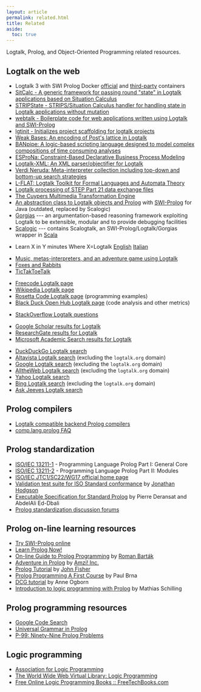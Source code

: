 ```yaml
---
layout: article
permalink: related.html
title: Related
aside:
  toc: true
---
```


Logtalk, Prolog, and Object-Oriented Programming related resources.

Logtalk on the web
------------------

-   Logtalk 3 with SWI Prolog Docker
    [official](https://hub.docker.com/u/logtalk/) and
    [third-party](https://hub.docker.com/r/koryonik/logtalk-swi/)
    containers
-   [SitCalc - A generic framework for passing round "state" in Logtalk applications based on Situation Calculus](https://github.com/PaulBrownMagic/SitCalc)
-   [STRIPState - STRIPS/Situation Calculus handler for handling state in Logtalk applications without mutation](https://github.com/PaulBrownMagic/STRIPState)
-   [webtalk - Boilerplate code for web applications written using
    Logtalk and SWI-Prolog](https://github.com/sandogeorge/webtalk)
-   [lgtinit - Initializes project scaffolding for logtalk
    projects](https://github.com/eazar001/lgtinit)
-   [Weak Bases: An encoding of Post\'s lattice in
    Logtalk](https://github.com/Joelbyte/weak-bases)
-   [BANpipe: A logic-based scripting language designed to model complex
    compositions of time consuming
    analyses](https://github.com/cth/banpipe)
-   [ESProNa: Constraint-Based Declarative Business Process
    Modeling](https://github.com/igler/ESProNa)
-   [Logtalk-XML: An XML parser/objectifier for
    Logtalk](https://bitbucket.org/StefanZimmermann/logtalk-xml/)
-   [Verdi Neruda: Meta-interpreter collection including top-down and
    bottom-up search
    strategies](http://joelbyte.github.com/verdi-neruda/)
-   [L-FLAT: Logtalk Toolkit for Formal Languages and Automata
    Theory](https://github.com/l-flat/lflat)
-   [Logtalk processing of STEP Part 21 data exchange
    files](https://github.com/pmoura/lgtstep)
-   [The Cuypers Multimedia Transformation
    Engine](http://homepages.cwi.nl/~media/cuypers/)
-   [An abstraction class to Logtalk objects and
    Prolog](https://dev.crazydwarves.org/trac/TER) with
    [SWI-Prolog](http://www.swi-prolog.org/) for Java (outdated,
    replaced by Scalogic)
-   [Gorgias](https://dev.crazydwarves.org/trac/Gorgias) --- an
    argumentation-based reasoning framework exploiting Logtalk to be
    extensible, modular and to provide debugging facilities
-   [Scalogic](https://dev.crazydwarves.org/trac/Scalogic/) --- contains
    Scalogtalk, an SWI-Prolog/Logtalk/Gorgias wrapper in
    [Scala](http://www.scala-lang.org/)

<!-- -->

-   Learn X in Y minutes Where X=Logtalk
    [English](https://learnxinyminutes.com/docs/logtalk/)
    [Italian](https://learnxinyminutes.com/docs/it-it/logtalk-it/)

<!-- -->

-   [Music, metas-interpreters, and an adventure game using
    Logtalk](https://prologomenon.wordpress.com/category/logtalk/)
-   [Foxes and Rabbits](https://github.com/Anniepoo/foxesandrabbits)
-   [TicTakToeTalk](https://gitlab.com/PaulBrownMagic/tictaktoetalk)

<!-- -->

-   [Freecode Logtalk page](http://freecode.com/projects/logtalk/)
-   [Wikipedia Logtalk page](http://en.wikipedia.org/wiki/Logtalk)
-   [Rosetta Code Logtalk
    page](http://rosettacode.org/wiki/Category:Logtalk) (programming
    examples)
-   [Black Duck Open Hub Logtalk
    page](https://www.openhub.net/p/logtalk) (code analysis and other
    metrics)

<!-- -->

-   [StackOverflow Logtalk
    questions](http://stackoverflow.com/search?tab=newest&q=Logtalk)

<!-- -->

-   [Google Scholar results for
    Logtalk](http://scholar.google.com/scholar?q=logtalk)
-   [ResearchGate results for
    Logtalk](https://www.researchgate.net/search.Search.html?query=Logtalk)
-   [Microsoft Academic Search results for
    Logtalk](http://academic.research.microsoft.com/Search.aspx?query=logtalk)

<!-- -->

-   [DuckDuckGo Logtalk search](http://duckduckgo.com/?q=logtalk)
-   [Altavista Logtalk
    search](http://www.altavista.com/web/results?itag=ody&pg=aq&aqa=logtalk+prolog&aqp=&aqo=&aqn=&aqmode=b&aqb=logtalk+AND+prolog+AND+NOT+host%3Awww.ci.uc.pt+AND+NOT+host%3Alogtalk.org+AND+NOT+host%3Awww.uc.pt&kgs=0&kls=0&dt=tmperiod&d2=0&dfr%5Bd%5D=1&dfr%5Bm%5D=1&dfr%5By%5D=1980&dto%5Bd%5D=9&dto%5Bm%5D=11&dto%5By%5D=2006&filetype=&rc=dmn&swd=&lh=&nbq=10)
    (excluding the `logtalk.org` domain)
-   [Google Logtalk
    search](http://www.google.com/search?hl=en&lr=&as_qdr=all&q=logtalk+prolog+-site%3Alogtalk.org+-site%3Auc.pt&btnG=Search)
    (excluding the `logtalk.org` domain)
-   [AlltheWeb Logtalk
    search](http://www.alltheweb.com/search?avkw=fogg&advanced=1&cat=web&q=logtalk+prolog&dexcl=logtalk.org)
    (excluding the `logtalk.org` domain)
-   [Yahoo Logtalk
    search](http://search.yahoo.com/search?x=op&va=logtalk+prolog)
-   [Bing Logtalk
    search](http://www.bing.com/search?q=logtalk+prolog+-site%3Alogtalk.org)
    (excluding the `logtalk.org` domain)
-   [Ask Jeeves Logtalk search](http://www.ask.com/web?q=logtalk+prolog)

Prolog compilers
----------------

-   [Logtalk compatible backend Prolog compilers](download.html#requirements)
-   [comp.lang.prolog FAQ](http://www.logic.at/prolog/faq/)

Prolog standardization
----------------------

-   [ISO/IEC
    13211-1](http://www.iso.org/iso/home/store/catalogue_tc/catalogue_detail.htm?csnumber=21413) -
    Programming Language Prolog Part I: General Core
-   [ISO/IEC
    13211-2](http://www.iso.org/iso/home/store/catalogue_tc/catalogue_detail.htm?csnumber=20775) -
    Programming Language Prolog Part II: Modules
-   [ISO/IEC JTC1/SC22/WG17 official home
    page](http://www.sju.edu/~jhodgson/wg17/wg17web.html)
-   [Validation test suite for ISO Standard
    conformance](http://www.sju.edu/%7Ejhodgson/x3j17.html) by [Jonathan
    Hodgson](http://www.sju.edu/%7Ejhodgson)
-   [Executable Specification for Standard
    Prolog](ftp://ftp-lifo.univ-orleans.fr/pub/Users/eddbali/SdProlog/)
    by Pierre Deransat and AbdelAli Ed-Dbali
-   [Prolog standardization discussion
    forums](http://prolog.logtalk.org/)

Prolog on-line learning resources
---------------------------------

-   [Try SWI-Prolog online](http://swish.swi-prolog.org/)
-   [Learn Prolog Now!](http://www.learnprolognow.org/)
-   [On-line Guide to Prolog
    Programming](http://kti.ms.mff.cuni.cz/%7Ebartak/prolog/index.html)
    by [Roman Barták](http://kti.ms.mff.cuni.cz/%7Ebartak)
-   [Adventure in
    Prolog](http://www.amzi.com/AdventureInProlog/advfrtop.htm) by
    [Amzi! Inc.](http://www.amzi.com)
-   [Prolog
    Tutorial](http://www.csupomona.edu/%7Ejrfisher/www/prolog_tutorial/contents.html)
    by [John Fisher](http://www.csupomona.edu/%7Ejrfisher/www/)
-   [Prolog Programming A First
    Course](http://www.scre.ac.uk/personal/pb/prologbook/) by Paul Brna
-   [DCG tutorial](http://www.pathwayslms.com/swipltuts/dcg/) by Anne
    Ogborn
-   [Introduction to logic programming with
    Prolog](https://www.matchilling.com/introduction-to-logic-programming-with-prolog/)
    by Mathias Schilling

Prolog programming resources
----------------------------

-   [Google Code Search](http://www.google.com/codesearch)
-   [Universal Grammar in
    Prolog](http://www.nyu.edu/pages/linguistics/ling.html)
-   [P-99: Ninety-Nine Prolog
    Problems](http://sites.google.com/site/prologsite/prolog-problems/)

Logic programming
-----------------

-   [Association for Logic Programming](http://www.cs.nmsu.edu/ALP/)
-   [The World Wide Web Virtual Library: Logic
    Programming](http://www.comlab.ox.ac.uk/archive/logic-prog.html)
-   [Free Online Logic Programming Books ::
    FreeTechBooks.com](http://www.freetechbooks.com/logic-programming-f13.html)
